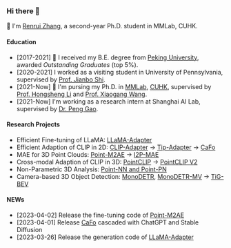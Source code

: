 ### Hi there 👋

🌱 I'm [Renrui Zhang](https://scholar.google.com/citations?user=YlL3xN4AAAAJ&hl=zh-CN), a second-year Ph.D. student in MMLab, CUHK.

#### Education
* [2017-2021] 🎉 I received my B.E. degree from [Peking University](https://english.pku.edu.cn/), awarded *Outstanding Graduates* (top 5\%).
* [2020-2021] I worked as a visiting student in University of Pennsylvania, supervised by [Prof. Jianbo Shi](https://scholar.google.com/citations?user=Sm14jYIAAAAJ&hl=zh-CN&oi=ao).
* [2021-Now] 💪 I'm pursing my Ph.D. in [MMLab](https://mmlab.ie.cuhk.edu.hk/people.html), [CUHK](https://www.cuhk.edu.hk/english/index.html), supervised by [Prof. Hongsheng Li](https://www.ee.cuhk.edu.hk/~hsli/) and [Prof. Xiaogang Wang](https://scholar.google.com/citations?user=-B5JgjsAAAAJ&hl=zh-CN).
* [2021-Now] I'm working as a research intern at Shanghai AI Lab, supervised by [Dr. Peng Gao](https://scholar.google.com/citations?user=_go6DPsAAAAJ&hl=zh-CN).

#### Research Projects
* Efficient Fine-tuning of LLaMA: [LLaMA-Adapter](https://github.com/ZrrSkywalker/LLaMA-Adapter)
* Efficient Adaption of CLIP in 2D: [CLIP-Adapter](https://github.com/gaopengcuhk/CLIP-Adapter) -> [Tip-Adapter](https://github.com/gaopengcuhk/Tip-Adapter) -> [CaFo](https://github.com/ZrrSkywalker/CaFo)
* MAE for 3D Point Clouds: [Point-M2AE](https://github.com/ZrrSkywalker/Point-M2AE) -> [I2P-MAE](https://github.com/ZrrSkywalker/I2P-MAE)
* Cross-modal Adaption of CLIP in 3D: [PointCLIP](https://github.com/ZrrSkywalker/PointCLIP) -> [PointCLIP V2](https://github.com/yangyangyang127/PointCLIP_V2)
* Non-Parametric 3D Analysis: [Point-NN and Point-PN](https://github.com/ZrrSkywalker/Point-NN)
* Camera-based 3D Object Detection: [MonoDETR](https://github.com/ZrrSkywalker/MonoDETR), [MonoDETR-MV](https://github.com/ZrrSkywalker/MonoDETR-MV) -> [TiG-BEV](https://github.com/ADLab3Ds/TiG-BEV)

#### NEWs
* [2023-04-02] Release the fine-tuning code of [Point-M2AE](https://github.com/ZrrSkywalker/Point-M2AE)
* [2023-04-01] Release [CaFo](https://github.com/ZrrSkywalker/CaFo) cascaded with ChatGPT and Stable Diffusion
* [2023-03-26] Release the generation code of [LLaMA-Adapter](https://github.com/ZrrSkywalker/LLaMA-Adapter)

<!--
**ZrrSkywalker/ZrrSkywalker** is a ✨ _special_ ✨ repository because its `README.md` (this file) appears on your GitHub profile.

Here are some ideas to get you started:

- 🔭 I’m currently working on ...
- 🌱 I’m currently learning ...
- 👯 I’m looking to collaborate on ...
- 🤔 I’m looking for help with ...
- 💬 Ask me about ...
- 📫 How to reach me: ...
- 😄 Pronouns: ...
- ⚡ Fun fact: ...
-->
